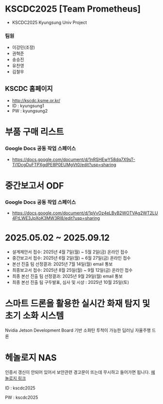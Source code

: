 # KSCDC2025 [Team Prometheus]
- KSCDC2025 Kyungsung Univ Project
### 팀원
- 이강민(조장)
- 권혁준
- 송승진
- 유찬영
- 김철우

## KSCDC 홈페이지
- http://kscdc.ksme.or.kr/
- ID : kyungsung1
- PW : kyungsung2

# 부품 구매 리스트
### Google Docs 공동 작업 스페이스
- https://docs.google.com/document/d/1nRSHEwY58dq7X9sT-Ti1DcgDuFTPXgdPE8P0EUMgVt0/edit?usp=sharing

# 중간보고서 ODF 
### Google Docs 공동 작업 스페이스
- https://docs.google.com/document/d/1pVvOz4eLByB2WOTVAg2WT2LU4FtLWE3JpXoK3MW3RI8/edit?usp=sharing

# 2025.05.02 ~ 2025.09.12
- 설계제안서 접수: 2025년 4월 7일(월) ~ 5월 2일(금) 온라인 접수
- 중간보고서 접수: 2025년 6월 2일(월) ~ 6월 27일(금) 온라인 접수
- 본선 진출 팀 선정결과: 2025년 7월 14일(월) email 통보
- 최종보고서 접수: 2025년 8월 25일(월) ~ 9월 12일(금) 온라인 접수
- 최종 본선 진출 팀 선정결과: 2025년 9월 29일(월) email 통보
- 최종 본선 진출 팀 구두발표, 심사 및 시상 : 2025년 10월 25일(토)

# 스마트 드론을 활용한 실시간 화재 탐지 및 초기 소화 시스템
Nvidia Jetson Development Board 기반 소화탄 투척이 가능한 딥러닝 자율주행 드론

# 헤놀로지 NAS
인증서 갱신이 안되어 있어서 보안관련 경고문이 뜨는데 무시하고 들어가면 됩니다.
[헤놀로지 링크](https://synol.dslkmxpenology.org/)

ID : kscdc2025 

PW : kscdc2025
